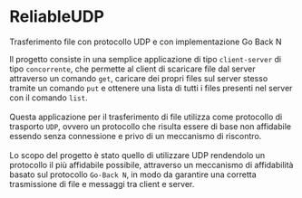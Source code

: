 # ReliableUDP
Trasferimento file con protocollo UDP e con implementazione Go Back N

Il progetto consiste in una semplice applicazione di tipo `client-server` di tipo `concorrente`, che permette al client di scaricare file dal server attraverso un comando `get`, caricare dei propri files sul server stesso tramite un comando `put` e ottenere una lista di tutti i files presenti nel server con il comando `list`.
<br><br>Questa applicazione per il trasferimento di file utilizza come protocollo di trasporto `UDP`, ovvero un protocollo che risulta essere di base non affidabile essendo senza connessione e privo di un meccanismo di riscontro.
<br><br>Lo scopo del progetto è stato quello di utilizzare UDP rendendolo un protocollo il più affidabile possibile, attraverso un meccanismo di affidabilità basato sul protocollo `Go-Back N`, in modo da garantire una corretta trasmissione di file e messaggi tra client e server.
